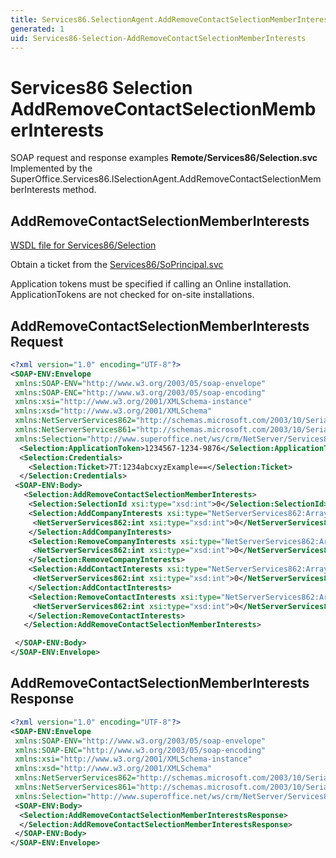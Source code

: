 ```yaml
---
title: Services86.SelectionAgent.AddRemoveContactSelectionMemberInterests SOAP
generated: 1
uid: Services86-Selection-AddRemoveContactSelectionMemberInterests
---
```


# Services86 Selection AddRemoveContactSelectionMemberInterests

SOAP request and response examples **Remote/Services86/Selection.svc**
Implemented by the <see cref="M:SuperOffice.Services86.ISelectionAgent.AddRemoveContactSelectionMemberInterests">SuperOffice.Services86.ISelectionAgent.AddRemoveContactSelectionMemberInterests</see> method.

## AddRemoveContactSelectionMemberInterests

[WSDL file for Services86/Selection](../Services86-Selection.md)

Obtain a ticket from the [Services86/SoPrincipal.svc](../SoPrincipal/index.md)

Application tokens must be specified if calling an Online installation. ApplicationTokens are not checked for on-site installations.

## AddRemoveContactSelectionMemberInterests Request

```xml
<?xml version="1.0" encoding="UTF-8"?>
<SOAP-ENV:Envelope
 xmlns:SOAP-ENV="http://www.w3.org/2003/05/soap-envelope"
 xmlns:SOAP-ENC="http://www.w3.org/2003/05/soap-encoding"
 xmlns:xsi="http://www.w3.org/2001/XMLSchema-instance"
 xmlns:xsd="http://www.w3.org/2001/XMLSchema"
 xmlns:NetServerServices862="http://schemas.microsoft.com/2003/10/Serialization/Arrays"
 xmlns:NetServerServices861="http://schemas.microsoft.com/2003/10/Serialization/"
 xmlns:Selection="http://www.superoffice.net/ws/crm/NetServer/Services86">
  <Selection:ApplicationToken>1234567-1234-9876</Selection:ApplicationToken>
  <Selection:Credentials>
    <Selection:Ticket>7T:1234abcxyzExample==</Selection:Ticket>
  </Selection:Credentials>
 <SOAP-ENV:Body>
   <Selection:AddRemoveContactSelectionMemberInterests>
    <Selection:SelectionId xsi:type="xsd:int">0</Selection:SelectionId>
    <Selection:AddCompanyInterests xsi:type="NetServerServices862:ArrayOfint">
     <NetServerServices862:int xsi:type="xsd:int">0</NetServerServices862:int>
    </Selection:AddCompanyInterests>
    <Selection:RemoveCompanyInterests xsi:type="NetServerServices862:ArrayOfint">
     <NetServerServices862:int xsi:type="xsd:int">0</NetServerServices862:int>
    </Selection:RemoveCompanyInterests>
    <Selection:AddContactInterests xsi:type="NetServerServices862:ArrayOfint">
     <NetServerServices862:int xsi:type="xsd:int">0</NetServerServices862:int>
    </Selection:AddContactInterests>
    <Selection:RemoveContactInterests xsi:type="NetServerServices862:ArrayOfint">
     <NetServerServices862:int xsi:type="xsd:int">0</NetServerServices862:int>
    </Selection:RemoveContactInterests>
   </Selection:AddRemoveContactSelectionMemberInterests>

 </SOAP-ENV:Body>
</SOAP-ENV:Envelope>

```

## AddRemoveContactSelectionMemberInterests Response

```xml
<?xml version="1.0" encoding="UTF-8"?>
<SOAP-ENV:Envelope
 xmlns:SOAP-ENV="http://www.w3.org/2003/05/soap-envelope"
 xmlns:SOAP-ENC="http://www.w3.org/2003/05/soap-encoding"
 xmlns:xsi="http://www.w3.org/2001/XMLSchema-instance"
 xmlns:xsd="http://www.w3.org/2001/XMLSchema"
 xmlns:NetServerServices862="http://schemas.microsoft.com/2003/10/Serialization/Arrays"
 xmlns:NetServerServices861="http://schemas.microsoft.com/2003/10/Serialization/"
 xmlns:Selection="http://www.superoffice.net/ws/crm/NetServer/Services86">
 <SOAP-ENV:Body>
  <Selection:AddRemoveContactSelectionMemberInterestsResponse>
  </Selection:AddRemoveContactSelectionMemberInterestsResponse>
 </SOAP-ENV:Body>
</SOAP-ENV:Envelope>

```
